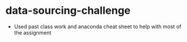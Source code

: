 # data-sourcing-challenge
- Used past class work and anaconda cheat sheet to help with most of the assignment
